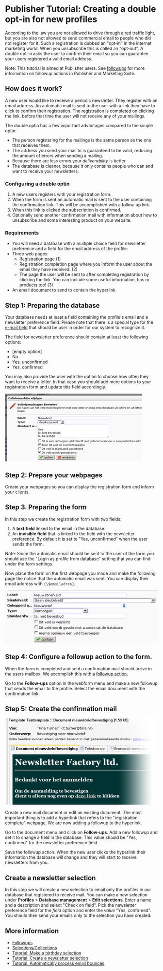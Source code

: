 # Publisher Tutorial: Creating a double opt-in for new profiles

According to the law you are not allowed to drive through a red traffic 
light, but you are also not allowed to send commercial email to people 
who did not register for it. Such a registration is dubbed an "opt-in" 
in the internet marketing world. When you unsubscribe this is called an 
"opt-out". A double opt-in asks the user to confirm their email so you 
can guarantee your users registered a valid email address.

Note: This tutorial is aimed at Publisher users. See [followups](./follow-up-manager) 
for more information on followup actions in Publisher and Marketing Suite.

## How does it work?

A new user would like to receive a periodic newsletter. They register 
with an email address. An automatic mail is sent to the user with a link 
they have to click to confirm their registration. The registration is 
completed on clicking the link, before that time the user will not receive 
any of your mailings.

The double optin has a few important advantages compared to the simple 
optin:
- The person registering for the mailings is the same person as the one 
that receives them.
- The address you send your mail to is guaranteed to be valid, reducing 
the amount of errors when sending a mailing.
- Because there are less errors your *deliverability* is better.
- The database is cleaner, because it only contains people who can and 
want to receive your newsletters.

### Configuring a double optin

1.  A new users registers with your registration form.
2.  When the form is sent an automatic mail is sent to the user containing 
the confirmation link. This will be accomplished with a follow-up link.
3.  When this link is clicked the subscription is confirmed.
4.  Optionally send another confirmation mail with information about 
    how to unsubscribe and some interesting product on your website.

### Requirements

- You will need a database with a multiple choice field for newsletter preference 
and a field for the email address of the profile.
-   Three web pages:
    -   Registration page (1)
    -   Registration completion page where you inform the user about the 
    email they have received. (2)
    -   The page the user will be sent to after completing registration by 
    clicking the link. You can include some useful information, tips or 
    products too!
        (3)
-   An email document to send to contain the hyperlink.

## Step 1: Preparing the database

Your database needs at least a field containing the profile's email and 
a newsletter preference field. Please note that there is a special type 
for the [e-mail field](./database-and-collection-field-types.md) that 
should be user in order for our system to recognize it.

The field for newsletter preference should contain at least the following 
options:

-   [empty option]
-   No
-   Yes, unconfirmed
-   Yes, confirmed

You may also provide the user with the option to choose how often they 
want to receive a letter. In that case you should add more options to 
your registration form and update this field accordingly.

![](../images/afbeelding.png)

## Step 2: Prepare your webpages

Create your webpages so you can display the registration form and inform 
your clients.

## Step 3. Preparing the form

In this step we create the registration form with two fields:

1.  A **text field** linked to the email in the database.
2.  An **invisible field** that is linked to the field with the newsletter 
preference. By default it is set to "Yes, unconfirmed" when the user sends 
the form.

Note: Since the automatic email should be sent to the user of the form 
you should use the "Login as profile from database" setting that you 
can find under the form settings.

Now place the form on the first webpage you made and make the following page 
the notice that the automatic email was sent. You can display their email 
address with `{\$emailadres}`.

![](../images/afbeelding2.png)

## Step 4: Configure a followup action to the form.

When the form is completed and sent a confirmation mail should arrive in 
the users mailbox. We accomplish this with a [followup action](./follow-up-manager).

Go to the **Follow-ups** option in the webform menu and make a new followup 
that sends the email to the profile. Select the email document with the 
confirmation link.

## Step 5: Create the confirmation mail

![](../images/afbeelding3.png)

Create a new mail document or edit an existing document. The most 
important thing is to add a hyperlink that refers to the "registration complete" 
webpage. We are now adding a followup to the hyperlink.

Go to the document menu and click on **Follow-ups**. Add a new followup 
and set it to change a field in the database. This value should be "Yes, confirmed" 
for the newsletter preference field.

Save the followup action. When the new user clicks the hyperlink their 
information the database will change and they will start to receive 
newsletters from you.

## Create a newsletter selection

In this step we will create a new selection to email only the profiles 
in our database that registered to receive mail. You can make a new selection 
under **Profiles** > **Database management** > **Edit selections**. Enter 
a name and a description and select "Check on field". Pick the newsletter 
preference field for the *field* option and enter the *value* "Yes, confirmed". 
You should then send your emails only to the selection you have created.

## More information

* [Followups](./follow-up-manager)
* [Selections/Collections](./selections-introduction)
* [Tutorial: Make a birthday selection](./how-to-create-a-birthday-selection)
* [Tutorial: Create a newsletter selection](./create-a-mailing-list)
* [Tutorial: Automatically process email bounces](./automatically-process-email-bounces)
